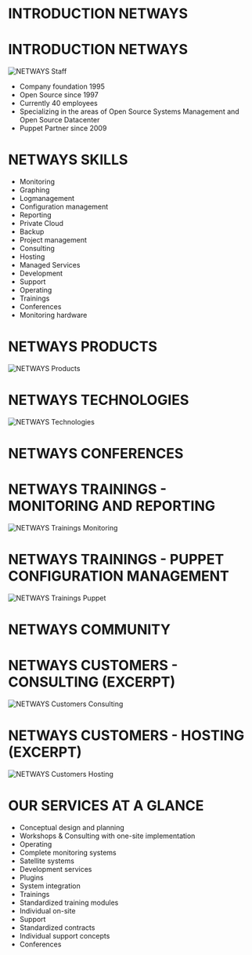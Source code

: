 <!SLIDE subsection>

# INTRODUCTION NETWAYS

<!SLIDE smbullets img_right>

# INTRODUCTION NETWAYS
![NETWAYS Staff](../_images/netways/Facebook_72dpi.jpg)

* Company foundation 1995
* Open Source since 1997
* Currently 40 employees
* Specializing in the areas of Open Source Systems Management and Open Source Datacenter
* Puppet Partner since 2009

<!SLIDE lrbullets smbullets>

# NETWAYS SKILLS

* Monitoring
* Graphing
* Logmanagement
* Configuration management
* Reporting
* Private Cloud
* Backup
* Project management
* Consulting
* Hosting
* Managed Services
* Development
* Support
* Operating
* Trainings
* Conferences
* Monitoring hardware

<!SLIDE center>

# NETWAYS PRODUCTS
![NETWAYS Products](../_images/netways/NETWAYS_Products.png)

<!SLIDE center>

# NETWAYS TECHNOLOGIES
![NETWAYS Technologies](../_images/netways/NETWAYS_Technologies.png)

<!SLIDE>

# NETWAYS CONFERENCES

<!SLIDE center>

# NETWAYS TRAININGS - MONITORING AND REPORTING
![NETWAYS Trainings Monitoring](../_images/netways/NETWAYS_Trainings_Monitoring.png)

<!SLIDE center>

# NETWAYS TRAININGS - PUPPET CONFIGURATION MANAGEMENT
![NETWAYS Trainings Puppet](../_images/netways/NETWAYS_Trainings_Puppet.png)

<!SLIDE>

# NETWAYS COMMUNITY

<!SLIDE center>

# NETWAYS CUSTOMERS - CONSULTING (EXCERPT)
![NETWAYS Customers Consulting](../_images/netways/NETWAYS_Customers_Consulting.png)

<!SLIDE center>

# NETWAYS CUSTOMERS - HOSTING (EXCERPT)
![NETWAYS Customers Hosting](../_images/netways/NETWAYS_Customers_Hosting.png)

<!SLIDE smbullets small>

# OUR SERVICES AT A GLANCE

* Conceptual design and planning
* Workshops & Consulting with one-site implementation
* Operating
 * Complete monitoring systems
 * Satellite systems
* Development services
 * Plugins
 * System integration
* Trainings
 * Standardized training modules
 * Individual on-site
* Support
 * Standardized contracts
 * Individual support concepts
* Conferences

